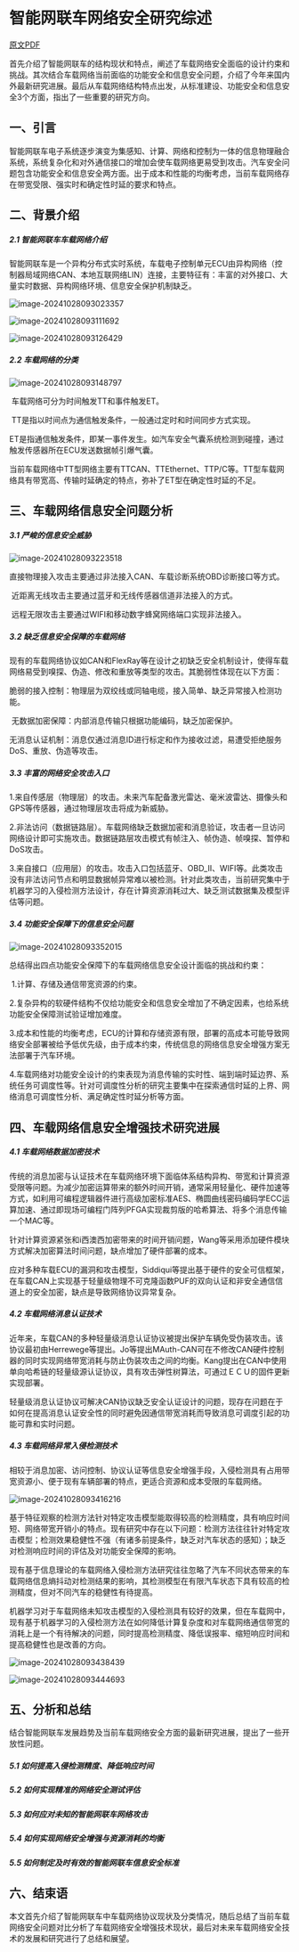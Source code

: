 # 智能网联车网络安全研究综述

[原文PDF](智能网联车网络安全研究综述_吴武飞.pdf)

​	首先介绍了智能网联车的结构现状和特点，阐述了车载网络安全面临的设计约束和挑战。其次结合车载网络当前面临的功能安全和信息安全问题，介绍了今年来国内外最新研究进展。最后从车载网络结构特点出发，从标准建设、功能安全和信息安全3个方面，指出了一些重要的研究方向。

## 一、引言

​	智能网联车电子系统逐步演变为集感知、计算、网络和控制为一体的信息物理融合系统，系统复杂化和对外通信接口的增加会使车载网络更易受到攻击。汽车安全问题包含功能安全和信息安全两方面。出于成本和性能的均衡考虑，当前车载网络存在带宽受限、强实时和确定性时延的要求和特点。

## 二、背景介绍

##### 2.1 智能网联车车载网络介绍

​	智能网联车是一个异构分布式实时系统，车载电子控制单元ECU由异构网络（控制器局域网络CAN、本地互联网络LIN）连接，主要特征有：丰富的对外接口、大量实时数据、异构网络环境、信息安全保护机制缺乏。

<img src="assets/image-20241028093023357.png" alt="image-20241028093023357"  />

![image-20241028093111692](assets/image-20241028093111692.png)

![image-20241028093126429](assets/image-20241028093126429.png)

##### 2.2 车载网络的分类

![image-20241028093148797](assets/image-20241028093148797.png)

​	车载网络可分为时间触发TT和事件触发ET。

​	TT是指以时间点为通信触发条件，一般通过定时和时间同步方式实现。

​	ET是指通信触发条件，即某一事件发生。如汽车安全气囊系统检测到碰撞，通过触发传感器所在ECU发送数据帧引爆气囊。

当前车载网络中TT型网络主要有TTCAN、TTEthernet、TTP/C等。TT型车载网络具有带宽高、传输时延确定的特点，弥补了ET型在确定性时延的不足。

## 三、车载网络信息安全问题分析

##### 3.1 严峻的信息安全威胁

![image-20241028093223518](assets/image-20241028093223518.png)

​	直接物理接入攻击主要通过非法接入CAN、车载诊断系统OBD诊断接口等方式。

​	近距离无线攻击主要通过蓝牙和无线传感器信道非法接入的方式。

​	远程无限攻击主要通过WIFI和移动数字蜂窝网络端口实现非法接入。

##### 3.2 缺乏信息安全保障的车载网络

​	现有的车载网络协议如CAN和FlexRay等在设计之初缺乏安全机制设计，使得车载网络易受到嗅探、伪造、修改和重放等类型的攻击。其脆弱性体现在以下方面：

​	脆弱的接入控制：物理层为双绞线或同轴电缆，接入简单、缺乏异常接入检测功能。

​	无数据加密保障：内部消息传输只根据功能编码，缺乏加密保护。

​	无消息认证机制：消息仅通过消息ID进行标定和作为接收过滤，易遭受拒绝服务DoS、重放、伪造等攻击。

##### 3.3 丰富的网络安全攻击入口

​	1.来自传感层（物理层）的攻击。未来汽车配备激光雷达、毫米波雷达、摄像头和GPS等传感器，通过物理层攻击将成为新威胁。

​	2.非法访问（数据链路层）。车载网络缺乏数据加密和消息验证，攻击者一旦访问网络设计即可实施攻击。数据链路层攻击模式有帧注入、帧伪造、帧嗅探、暂停和DoS攻击。

​	3.来自接口（应用层）的攻击。攻击入口包括蓝牙、OBD\_II、WIFI等。此类攻击没有非法访问节点和明显数据帧异常难以被检测。针对此类攻击，当前研究集中于机器学习的入侵检测方法设计，存在计算资源消耗过大、缺乏测试数据集及模型评估等问题。

##### 3.4 功能安全保障下的信息安全问题

![image-20241028093352015](assets/image-20241028093352015.png)

​	总结得出四点功能安全保障下的车载网络信息安全设计面临的挑战和约束：

​	1.计算、存储及通信带宽资源的约束。

​	2.复杂异构的软硬件结构不仅给功能安全和信息安全增加了不确定因素，也给系统功能安全保障测试验证增加难度。

​	3.成本和性能的均衡考虑，ECU的计算和存储资源有限，部署的高成本可能导致网络安全部署被给予低优先级，由于成本约束，传统信息的网络信息安全增强方案无法部署于汽车环境。

​	4.车载网络对功能安全设计的约束表现为消息传输的实时性、端到端时延边界、系统任务可调度性等。针对可调度性分析的研究主要集中在探索通信时延的上界、网络消息可调度性分析、满足确定性时延分析等方面。

## 四、车载网络信息安全增强技术研究进展

##### 4.1 车载网络数据加密技术

​	传统的消息加密与认证技术在车载网络环境下面临体系结构异构、带宽和计算资源受限等问题。为减少加密运算带来的额外时间开销，通常采用轻量化、硬件加速等方式，如利用可编程逻辑器件进行高级加密标准AES、椭圆曲线密码编码学ECC运算加速、通过即现场可编程门阵列PFGA实现裁剪版的哈希算法、将多个消息传输一个MAC等。

​	针对计算资源紧张和i西澳西加密带来的时间开销问题，Wang等采用添加硬件模块方式解决加密算法时间问题，缺点增加了硬件部署的成本。

​	应对多种车载ECU的漏洞和攻击模型，Siddiqui等提出基于硬件的安全可信框架，在车载CAN上实现基于轻量级物理不可克隆函数PUF的双向认证和非安全通信信道上的安全加密，缺点是导致网络协议异常复杂。

##### 4.2 车载网络消息认证技术

​	近年来，车载CAN的多种轻量级消息认证协议被提出保护车辆免受伪装攻击。该协议最初由Herrewege等提出。Jo等提出MAuth-CAN可在不修改CAN硬件控制器的同时实现网络带宽消耗与防止伪装攻击之间的均衡。Kang提出在CAN中使用单向哈希链的轻量级源认证协议，具有攻击弹性树算法，可通过ＥＣＵ的固件更新实现部署。

​	轻量级消息认证协议可解决CAN协议缺乏安全认证设计的问题，现存在问题在于如何在提高消息认证安全性的同时避免因通信带宽消耗而导致消息可调度引起的功能可靠和实时问题。

##### 4.3 车载网络异常入侵检测技术

​	相较于消息加密、访问控制、协议认证等信息安全增强手段，入侵检测具有占用带宽资源小、便于现有车辆部署的特点，更适合资源和成本受限的车载网络。

![image-20241028093416216](assets/image-20241028093416216.png)

​	基于特征观察的检测方法针对特定攻击模型能取得较高的检测精度，具有响应时间短、网络带宽开销小的特点。现有研究中存在以下问题：检测方法往往针对特定攻击模型；检测效果稳健性不强（有诸多前提条件，缺乏对汽车状态的感知）；缺乏对检测响应时间的评估及对功能安全保障的影响。

​	现有基于信息理论的车载网络入侵检测方法研究往往忽略了汽车不同状态带来的车载网络信息熵抖动对检测结果的影响，其检测模型在有限汽车状态下具有较高的检测精度，但对不同汽车的稳健性有待提高。

​	机器学习对于车载网络未知攻击模型的入侵检测具有较好的效果，但在车载网中，现有基于机器学习的入侵检测方法在如何降低计算复杂度和对车载网络通信带宽的消耗上是一个有待解决的问题，同时提高检测精度、降低误报率、缩短响应时间和提高稳健性也是改善的方向。

![image-20241028093438439](assets/image-20241028093438439.png)

![image-20241028093444693](assets/image-20241028093444693.png)

## 五、分析和总结

​	结合智能网联车发展趋势及当前车载网络安全方面的最新研究进展，提出了一些开放性问题。

##### 5.1 如何提高入侵检测精度、降低响应时间

##### 5.2 如何实现精准的网络安全测试评估

##### 5.3 如何应对未知的智能网联车网络攻击

##### 5.4 如何实现网络安全增强与资源消耗的均衡

##### 5.5 如何制定及时有效的智能网联车信息安全标准

## 六、结束语

​	本文首先介绍了智能网联车中车载网络协议现状及分类情况，随后总结了当前车载网络安全问题对比分析了车载网络安全增强技术现状，最后对未来车载网络安全技术的发展和研究进行了总结和展望。